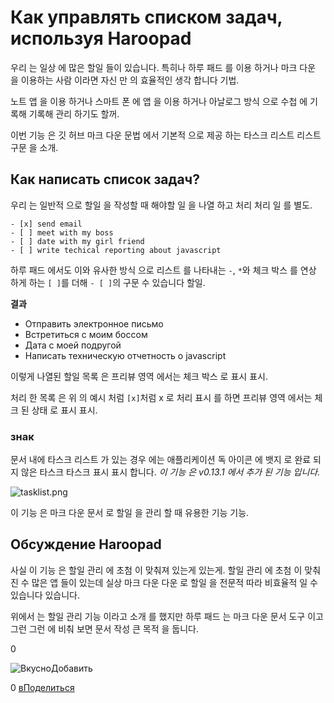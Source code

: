 # Как управлять списком задач, используя Haroopad

우리 는 일상 에 많은 할일 들이 있습니다. 특히나 하루 패드 를 이용 하거나 마크 다운 을 이용하는 사람 이라면 자신 만 의 효율적인 생각 합니다 기법.

노트 앱 을 이용 하거나 스마트 폰 에 앱 을 이용 하거나 아날로그 방식 으로 수첩 에 기록해 기록해 관리 하기도 할꺼.

이번 기능 은 깃 허브 마크 다운 문법 에서 기본적 으로 제공 하는 타스크 리스트 리스트 구문 을 소개.

## Как написать список задач?

우리 는 일반적 으로 할일 을 작성할 때 해야할 일 을 나열 하고 처리 처리 일 를 별도.

```
- [x] send email
- [ ] meet with my boss
- [ ] date with my girl friend
- [ ] write techical reporting about javascript

```

하루 패드 에서도 이와 유사한 방식 으로 리스트 를 나타내는 `-`, `*`와 체크 박스 를 연상 하게 하는 `[ ]`를 더해 `- [ ]`의 구문 수 있습니다 할일.

**결과**

-  Отправить электронное письмо
-  Встретиться с моим боссом
-  Дата с моей подругой
-  Написать техническую отчетность о javascript

이렇게 나열된 할일 목록 은 프리뷰 영역 에서는 체크 박스 로 표시 표시.

처리 한 목록 은 위 의 예시 처럼 `[x]`처럼 x 로 처리 표시 를 하면 프리뷰 영역 에서는 체크 된 상태 로 표시 표시.

### знак

문서 내에 타스크 리스트 가 있는 경우 에는 애플리케이션 독 아이콘 에 뱃지 로 완료 되지 않은 타스크 타스크 표시 표시 합니다. *이 기능 은 v0.13.1 에서 추가 된 기능 입니다.*

![tasklist.png](http://pad.haroopress.com/docs/ko/how-to-manage-tasklist/images/tasklist-badge.png)

이 기능 은 마크 다운 문서 로 할일 을 관리 할 때 유용한 기능 기능.

## Обсуждение Haroopad

사실 이 기능 은 할일 관리 에 초첨 이 맞춰져 있는게 있는게. 할일 관리 에 초첨 이 맞춰진 수 많은 앱 들이 있는데 실상 마크 다운 다운 로 할일 을 전문적 따라 비효율적 일 수 있습니다 있습니다.

위에서 는 할일 관리 기능 이라고 소개 를 했지만 하루 패드 는 마크 다운 문서 도구 이고 그런 그런 에 비춰 보면 문서 작성 큰 목적 을 둡니다.

0

![Вкусно](http://www.delicious.com/static/img/delicious.small.gif)Добавить

0
[вПоделиться](javascript:void(0);)